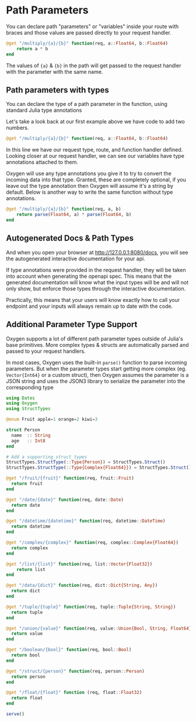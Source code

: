# Path Parameters

You can declare path "parameters" or "variables" inside your route with braces and those values are passed directly to your request handler. 

```julia
@get "/multiply/{a}/{b}" function(req, a::Float64, b::Float64)
    return a * b
end
```

The values of `{a}` & `{b}` in the path will get passed to the request handler with the parameter with the same name. 


## Path parameters with types

You can declare the type of a path parameter in the function, using standard Julia type annotations

Let's take a look back at our first example above we have code to add two numbers.

```julia
@get "/multiply/{a}/{b}" function(req, a::Float64, b::Float64)
```

In this line we have our request type, route, and function handler defined. Looking closer at our request handler, 
we can see our variables have type annotations attached to them. 

Oxygen will use any type annotations you give it to try to convert the incoming data into that type. 
Granted, these are completely optional, if you leave out the type annotation then Oxygen will 
assume it's a string by default. Below is another way to write the same function without type annotations.

```julia
@get "/multiply/{a}/{b}" function(req, a, b)
    return parse(Float64, a) * parse(Float64, b)
end
```

## Autogenerated Docs & Path Types

And when you open your browser at http://127.0.0.1:8080/docs, you will see the autogenerated interactive documentation for your api. 

If type annotations were provided in the request handler, they will be taken into account 
when generating the openapi spec. This means that the generated documentation will know 
what the input types will be and will not only show, but enforce those types through the interactive documentation. 

Practically, this means that your users will know exactly how to call your endpoint and 
your inputs will always remain up to date with the code.  


## Additional Parameter Type Support

Oxygen supports a lot of different path parameter types outside of 
Julia's base primitives. More complex types & structs are automatically parsed 
and passed to your request handlers.

In most cases, Oxygen uses the built-in `parse()` function to parse incoming parameters. 
But when the parameter types start getting more complex (eg. `Vector{Int64}` or a custom struct),
then Oxygen assumes the parameter is a JSON string and uses the JSON3 library 
to serialize the parameter into the corresponding type

```julia
using Dates
using Oxygen
using StructTypes

@enum Fruit apple=1 orange=2 kiwi=3

struct Person 
  name  :: String 
  age   :: Int8
end

# Add a supporting struct types
StructTypes.StructType(::Type{Person}) = StructTypes.Struct()
StructTypes.StructType(::Type{Complex{Float64}}) = StructTypes.Struct()

@get "/fruit/{fruit}" function(req, fruit::Fruit)
  return fruit
end

@get "/date/{date}" function(req, date::Date)
  return date
end

@get "/datetime/{datetime}" function(req, datetime::DateTime)
  return datetime
end

@get "/complex/{complex}" function(req, complex::Complex{Float64})
  return complex
end

@get "/list/{list}" function(req, list::Vector{Float32})
    return list
end

@get "/data/{dict}" function(req, dict::Dict{String, Any})
  return dict
end

@get "/tuple/{tuple}" function(req, tuple::Tuple{String, String})
  return tuple
end

@get "/union/{value}" function(req, value::Union{Bool, String, Float64})
  return value
end

@get "/boolean/{bool}" function(req, bool::Bool)
  return bool
end

@get "/struct/{person}" function(req, person::Person)
  return person
end

@get "/float/{float}" function (req, float::Float32)
  return float
end

serve()
```